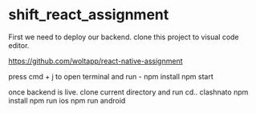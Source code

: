 # shift_react_assignment


First we need to deploy our backend.
clone this project to visual code editor.

https://github.com/woltapp/react-native-assignment

press cmd + j to open terminal and run -
npm install
npm start 


once backend is live.
clone current directory and run 
cd.. clashnato
npm install
npm run ios 
npm run android



